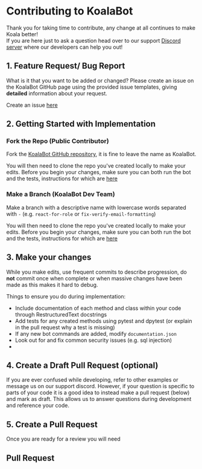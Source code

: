 # Contributing to KoalaBot
Thank you for taking time to contribute, any change at all continues to make Koala better!\
If you are here just to ask a question head over to our support [Discord server](https://discord.koalabot.uk) where our developers can help you out!

## 1. Feature Request/ Bug Report
What is it that you want to be added or changed?
Please create an issue on the KoalaBot GitHub page using the provided issue templates, giving **detailed** information about your request.

Create an issue [here](https://github.com/KoalaBotUK/KoalaBot/issues/new/choose)

## 2. Getting Started with Implementation
### Fork the Repo (Public Contributor)
Fork the [KoalaBot GitHub repository](https://github.com/KoalaBotUK/KoalaBot), it is fine to leave the name as KoalaBot.

You will then need to clone the repo you've created locally to make your edits. Before you begin your changes, make sure you can both run the bot and the tests, instructions for which are [here](https://github.com/KoalaBotUK/KoalaBot/blob/master/README.md)

### Make a Branch (KoalaBot Dev Team)
Make a branch with a descriptive name with lowercase words separated with `-` (e.g. `react-for-role` or `fix-verify-email-formatting`)

You will then need to clone the repo you've created locally to make your edits. Before you begin your changes, make sure you can both run the bot and the tests, instructions for which are [here](https://github.com/KoalaBotUK/KoalaBot/blob/master/README.md)

## 3. Make your changes
While you make edits, use frequent commits to describe progression, do **not** commit once when complete or when massive changes have been made as this makes it hard to debug.

Things to ensure you do during implementation:
* Include documentation of each method and class within your code through RestructuredText docstrings
* Add tests for any created methods using pytest and dpytest (or explain in the pull request why a test is missing)
* If any new bot commands are added, modify `documentation.json`
* Look out for and fix common security issues (e.g. sql injection)
* 

## 4. Create a Draft Pull Request (optional)
If you are ever confused while developing, refer to other examples or message us on our support discord. 
However, if your question is specific to parts of your code it is a good idea to instead make a pull request (below) and mark as draft. This allows us to answer questions during development and reference your code. 

## 5. Create a Pull Request
Once you are ready for a review you will need 
















## Pull Request